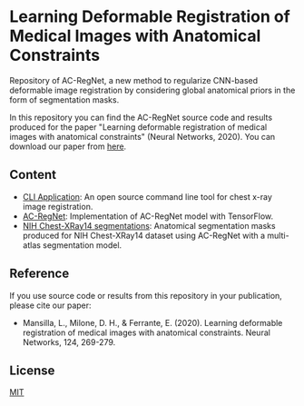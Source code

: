 # Learning Deformable Registration of Medical Images with Anatomical Constraints
Repository of AC-RegNet, a new method to regularize CNN-based deformable image registration by considering global anatomical priors in the form of segmentation masks.

In this repository you can find the AC-RegNet source code and results produced for the paper "Learning deformable registration of medical images with anatomical constraints" (Neural Networks, 2020). You can download our paper from [here](https://arxiv.org/abs/2001.07183).

## Content
- [CLI Application](https://github.com/lucasmansilla/ACRN_Chest_X-ray_IA/tree/master/CLI_application/acregnet): An open source command line tool for chest x-ray image registration.
- [AC-RegNet](https://github.com/lucasmansilla/ACRN_Chest_X-ray_IA/tree/master/acregnet): Implementation of AC-RegNet model with TensorFlow.
- [NIH Chest-XRay14 segmentations](https://github.com/lucasmansilla/NIH_chest_xray14_segmentations): Anatomical segmentation masks produced for NIH Chest-XRay14 dataset using AC-RegNet with a multi-atlas segmentation model.

## Reference
If you use source code or results from this repository in your publication, please cite our paper:
- Mansilla, L., Milone, D. H., & Ferrante, E. (2020). Learning deformable registration of medical images with anatomical constraints. Neural Networks, 124, 269-279.

## License
[MIT](https://choosealicense.com/licenses/mit/)
